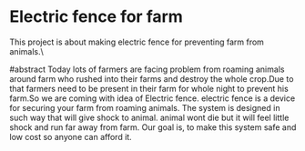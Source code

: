 # Electric fence for farm
This project is about making electric fence for preventing farm from animals.\\

#abstract 
Today lots of farmers are facing problem from roaming animals around farm who rushed into their farms and destroy the whole crop.Due to that farmers need to be present in their farm for whole night to prevent his farm.So we are coming with idea of Electric fence. electric fence is a device for securing your farm from roaming animals. The system is designed in such way that will give shock to animal. animal wont die but it will feel little shock and run far away from farm. Our goal is, to make this system safe and low cost so anyone can afford it.
